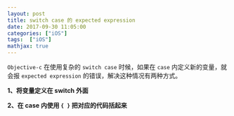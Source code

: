 ```yaml
---
layout: post
title: switch case 的 expected expression
date: 2017-09-30 11:05:00
categories: ["iOS"]
tags:  ["iOS"]
mathjax: true
---
```


`Objective-c` 在使用复杂的 `switch case` 时候，如果在 `case` 内定义新的变量，就会报 `expected expression` 的错误，解决这种情况有两种方式。

**1、将变量定义在 switch 外面** 

**2、在 case 内使用 `{ }` 把对应的代码括起来**